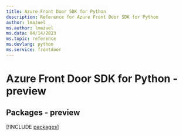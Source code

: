 ```yaml
---
title: Azure Front Door SDK for Python
description: Reference for Azure Front Door SDK for Python
author: lmazuel
ms.author: lmazuel
ms.data: 04/14/2023
ms.topic: reference
ms.devlang: python
ms.service: frontdoor
---
```

# Azure Front Door SDK for Python - preview
## Packages - preview
[!INCLUDE [packages](front-door-index.md)]